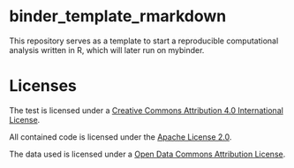 # binder_template_rmarkdown
This repository serves as a template to start a reproducible computational analysis written in R, which will later run on mybinder.

# Licenses

The test is licensed under a [Creative Commons Attribution 4.0 International License](https://creativecommons.org/licenses/by/4.0/).

All contained code is licensed under the [Apache License 2.0](https://choosealicense.com/licenses/apache-2.0/).

The data used is licensed under a [Open Data Commons Attribution License](https://opendatacommons.org/licenses/by/).